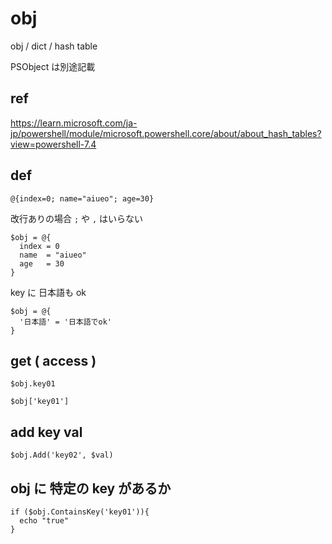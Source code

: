 
# obj

obj / dict / hash table

PSObject は別途記載


## ref

https://learn.microsoft.com/ja-jp/powershell/module/microsoft.powershell.core/about/about_hash_tables?view=powershell-7.4


## def

```
@{index=0; name="aiueo"; age=30}
```

改行ありの場合 `;` や `,` はいらない

```
$obj = @{
  index = 0
  name  = "aiueo"
  age   = 30
}
```

key に 日本語も ok

```
$obj = @{
  '日本語' = '日本語でok'
}
```


## get ( access )

```
$obj.key01
```

```
$obj['key01']
```


## add key val

```
$obj.Add('key02', $val)
```


## obj に 特定の key があるか

```
if ($obj.ContainsKey('key01')){
  echo "true"
}
```


